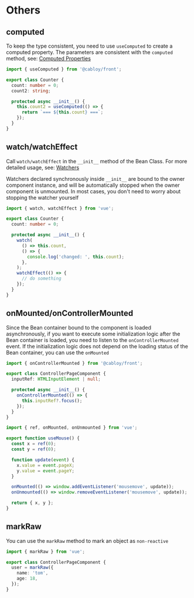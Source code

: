# Others

## computed

To keep the type consistent, you need to use `useComputed` to create a computed property. The parameters are consistent with the `computed` method, see: [Computed Properties](https://vuejs.org/guide/essentials/computed.html)

```typescript
import { useComputed } from '@cabloy/front';

export class Counter {
  count: number = 0;
  count2: string;

  protected async __init__() {
    this.count2 = useComputed(() => {
      return `=== ${this.count} ===`;
    });
  }
}
```

## watch/watchEffect

Call `watch/watchEffect` in the `__init__` method of the Bean Class. For more detailed usage, see: [Watchers](https://vuejs.org/guide/essentials/watchers.html)

Watchers declared synchronously inside `__init__` are bound to the owner component instance, and will be automatically stopped when the owner component is unmounted. In most cases, you don't need to worry about stopping the watcher yourself

```typescript
import { watch, watchEffect } from 'vue';

export class Counter {
  count: number = 0;

  protected async __init__() {
    watch(
      () => this.count,
      () => {
        console.log('changed: ', this.count);
      },
    );
    watchEffect(() => {
      // do something
    });
  }
}
```

## onMounted/onControllerMounted

Since the Bean container bound to the component is loaded asynchronously, if you want to execute some initialization logic after the Bean container is loaded, you need to listen to the `onControllerMounted` event. If the initialization logic does not depend on the loading status of the Bean container, you can use the `onMounted`

```typescript
import { onControllerMounted } from '@cabloy/front';

export class ControllerPageComponent {
  inputRef: HTMLInputElement | null;

  protected async __init__() {
    onControllerMounted(() => {
      this.inputRef?.focus();
    });
  }
}
```

```typescript
import { ref, onMounted, onUnmounted } from 'vue';

export function useMouse() {
  const x = ref(0);
  const y = ref(0);

  function update(event) {
    x.value = event.pageX;
    y.value = event.pageY;
  }

  onMounted(() => window.addEventListener('mousemove', update));
  onUnmounted(() => window.removeEventListener('mousemove', update));

  return { x, y };
}
```

## markRaw

You can use the `markRaw` method to mark an object as `non-reactive`

```typescript
import { markRaw } from 'vue';

export class ControllerPageComponent {
  user = markRaw({
    name: 'tom',
    age: 18,
  });
}
```
